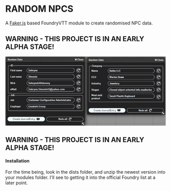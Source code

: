 # RANDOM NPCS
A [Faker.js](https://github.com/Marak/faker.js) based FoundryVTT module to create randomised NPC data.

## WARNING - THIS PROJECT IS IN AN EARLY ALPHA STAGE!

![Current state](https://raw.githubusercontent.com/Tommycore/rnd-npcs/main/screenshots/mvp.jpg)

## WARNING - THIS PROJECT IS IN AN EARLY ALPHA STAGE!

#### Installation
For the time being, look in the dists folder, and unzip the newest version into your modules folder. I'll see to getting it into the official Foundry list at a later point.
